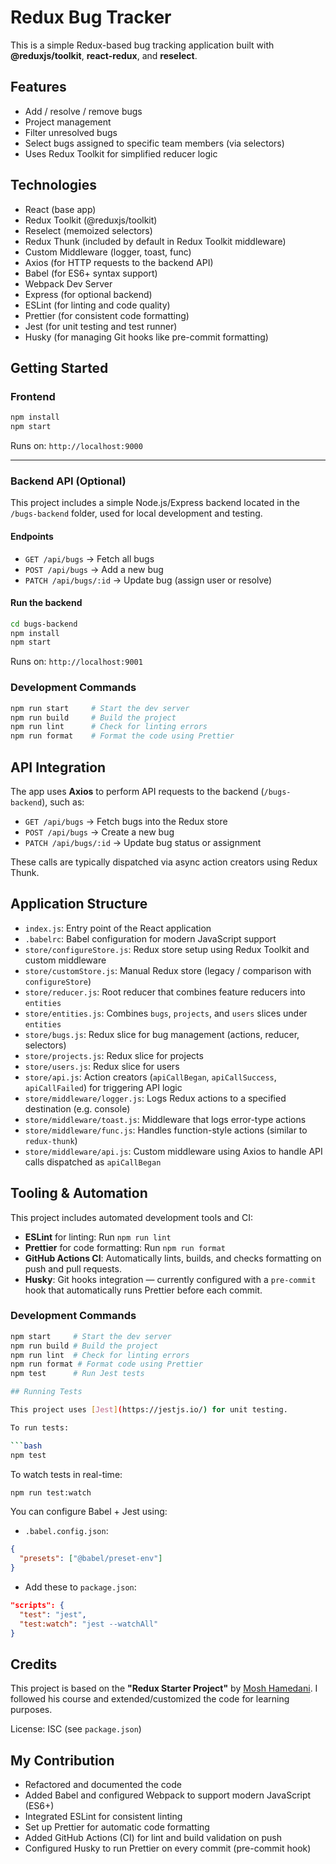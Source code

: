 # Redux Bug Tracker

This is a simple Redux-based bug tracking application built with **@reduxjs/toolkit**, **react-redux**, and **reselect**.

## Features

- Add / resolve / remove bugs
- Project management
- Filter unresolved bugs
- Select bugs assigned to specific team members (via selectors)
- Uses Redux Toolkit for simplified reducer logic

## Technologies

- React (base app)
- Redux Toolkit (@reduxjs/toolkit)
- Reselect (memoized selectors)
- Redux Thunk (included by default in Redux Toolkit middleware)
- Custom Middleware (logger, toast, func)
- Axios (for HTTP requests to the backend API)
- Babel (for ES6+ syntax support)
- Webpack Dev Server
- Express (for optional backend)
- ESLint (for linting and code quality)
- Prettier (for consistent code formatting)
- Jest (for unit testing and test runner)
- Husky (for managing Git hooks like pre-commit formatting)

## Getting Started

### Frontend

```bash
npm install
npm start
```

Runs on: `http://localhost:9000`

---

### Backend API (Optional)

This project includes a simple Node.js/Express backend located in the `/bugs-backend` folder, used for local development and testing.

#### Endpoints

- `GET /api/bugs` → Fetch all bugs
- `POST /api/bugs` → Add a new bug
- `PATCH /api/bugs/:id` → Update bug (assign user or resolve)

#### Run the backend

```bash
cd bugs-backend
npm install
npm start
```

Runs on: `http://localhost:9001`

### Development Commands

```bash
npm run start     # Start the dev server
npm run build     # Build the project
npm run lint      # Check for linting errors
npm run format    # Format the code using Prettier
```

## API Integration

The app uses **Axios** to perform API requests to the backend (`/bugs-backend`), such as:

- `GET /api/bugs` → Fetch bugs into the Redux store
- `POST /api/bugs` → Create a new bug
- `PATCH /api/bugs/:id` → Update bug status or assignment

These calls are typically dispatched via async action creators using Redux Thunk.

## Application Structure

- `index.js`: Entry point of the React application
- `.babelrc`: Babel configuration for modern JavaScript support
- `store/configureStore.js`: Redux store setup using Redux Toolkit and custom middleware
- `store/customStore.js`: Manual Redux store (legacy / comparison with `configureStore`)
- `store/reducer.js`: Root reducer that combines feature reducers into `entities`
- `store/entities.js`: Combines `bugs`, `projects`, and `users` slices under `entities`
- `store/bugs.js`: Redux slice for bug management (actions, reducer, selectors)
- `store/projects.js`: Redux slice for projects
- `store/users.js`: Redux slice for users
- `store/api.js`: Action creators (`apiCallBegan`, `apiCallSuccess`, `apiCallFailed`) for triggering API logic
- `store/middleware/logger.js`: Logs Redux actions to a specified destination (e.g. console)
- `store/middleware/toast.js`: Middleware that logs error-type actions
- `store/middleware/func.js`: Handles function-style actions (similar to `redux-thunk`)
- `store/middleware/api.js`: Custom middleware using Axios to handle API calls dispatched as `apiCallBegan`

## Tooling & Automation

This project includes automated development tools and CI:

- **ESLint** for linting: Run `npm run lint`
- **Prettier** for code formatting: Run `npm run format`
- **GitHub Actions CI**: Automatically lints, builds, and checks formatting on push and pull requests.
- **Husky**: Git hooks integration — currently configured with a `pre-commit` hook that automatically runs Prettier before each commit.

### Development Commands

````bash
npm start     # Start the dev server
npm run build # Build the project
npm run lint  # Check for linting errors
npm run format # Format code using Prettier
npm test      # Run Jest tests

## Running Tests

This project uses [Jest](https://jestjs.io/) for unit testing.

To run tests:

```bash
npm test
````

To watch tests in real-time:

```bash
npm run test:watch
```

You can configure Babel + Jest using:

- `.babel.config.json`:

```json
{
  "presets": ["@babel/preset-env"]
}
```

- Add these to `package.json`:

```json
"scripts": {
  "test": "jest",
  "test:watch": "jest --watchAll"
}
```

## Credits

This project is based on the **"Redux Starter Project"** by [Mosh Hamedani](https://codewithmosh.com/).
I followed his course and extended/customized the code for learning purposes.

License: ISC (see `package.json`)

## My Contribution

- Refactored and documented the code
- Added Babel and configured Webpack to support modern JavaScript (ES6+)
- Integrated ESLint for consistent linting
- Set up Prettier for automatic code formatting
- Added GitHub Actions (CI) for lint and build validation on push
- Configured Husky to run Prettier on every commit (pre-commit hook)
